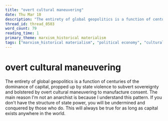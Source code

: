 ```yaml
---
title: "overt cultural maneuvering"
date: Thu Mar 10
description: "The entirety of global geopolitics is a function of centuries of the dominance of capital, propped up by state violence to subvert sovereignty and bolstered by..."
thread_id: thread_0503
word_count: 79
reading_time: 1
primary_theme: marxism_historical materialism
tags: ["marxism_historical materialism", "political economy", "cultural criticism", "covid_public health politics"]
---
```


# overt cultural maneuvering

The entirety of global geopolitics is a function of centuries of the dominance of capital, propped up by state violence to subvert sovereignty and bolstered by overt cultural maneuvering to manufacture consent. The main reason I'm not an anarchist is because I understand this pattern. If you don't have the structure of state power, you will be undermined and conquered by those who do. This will always be true for as long as capital exists anywhere in the world.
